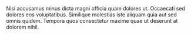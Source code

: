 Nisi accusamus minus dicta magni officia quam dolores ut. Occaecati sed dolores eos voluptatibus. Similique molestias iste aliquam quia aut sed omnis quidem. Tempora quos consectetur maxime quae ut deserunt at dolorem nihil.